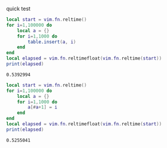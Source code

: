 quick test

```lua
local start = vim.fn.reltime()
for i=1,100000 do
	local a = {}
	for i=1,1000 do
		table.insert(a, i)
	end
end
local elapsed = vim.fn.reltimefloat(vim.fn.reltime(start))
print(elapsed)
```
```output[30](4/30/2023 2:10:33 PM)
0.5392994
```

```lua
local start = vim.fn.reltime()
for i=1,100000 do
	local a = {}
	for i=1,1000 do
		a[#a+1] = i
	end
end
local elapsed = vim.fn.reltimefloat(vim.fn.reltime(start))
print(elapsed)
```
```output[31](4/30/2023 2:10:35 PM)
0.5255041
```

